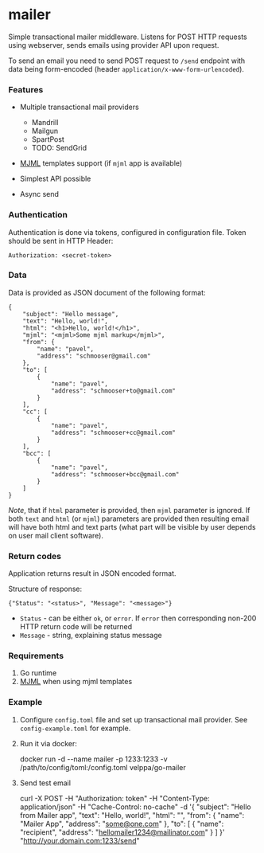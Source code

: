 # mailer

Simple transactional mailer middleware. Listens for POST HTTP requests using
webserver, sends emails using provider API upon request.

To send an email you need to send POST request to `/send` endpoint with data
being form-encoded (header `application/x-www-form-urlencoded`).

### Features

* Multiple transactional mail providers
    * Mandrill
    * Mailgun
    * SpartPost
    * TODO: SendGrid

* [MJML] templates support (if `mjml` app is available)

* Simplest API possible

* Async send

### Authentication

Authentication is done via tokens, configured in configuration file. Token should be sent in HTTP Header:

    Authorization: <secret-token>

### Data

Data is provided as JSON document of the following format:


    {
        "subject": "Hello message",
        "text": "Hello, world!",
        "html": "<h1>Hello, world!</h1>",
        "mjml": "<mjml>Some mjml markup</mjml>",
        "from": {
            "name": "pavel",
            "address": "schmooser@gmail.com"
        },
        "to": [
            {
                "name": "pavel",
                "address": "schmooser+to@gmail.com"
            }
        ],
        "cc": [
            {
                "name": "pavel",
                "address": "schmooser+cc@gmail.com"
            }
        ],
        "bcc": [
            {
                "name": "pavel",
                "address": "schmooser+bcc@gmail.com"
            }
        ]
    }

*Note*, that if `html` parameter is provided, then `mjml` parameter is ignored.
If both `text` and `html` (or `mjml`) parameters are provided then resulting
email will have both html and text parts (what part will be visible by user
depends on user mail client software).


### Return codes

Application returns result in JSON encoded format.

Structure of response:

    {"Status": "<status>", "Message": "<message>"}

* `Status` - can be either `ok`, or `error`. If `error` then corresponding
  non-200 HTTP return code will be returned
* `Message` - string, explaining status message


### Requirements

1. Go runtime
2. [MJML] when using mjml templates

### Example

1. Configure `config.toml` file and set up transactional mail provider. See
   `config-example.toml` for example.

2. Run it via docker:

    docker run -d --name mailer -p 1233:1233 -v /path/to/config/toml:/config.toml velppa/go-mailer

3. Send test email

    curl -X POST -H "Authorization: token" -H "Content-Type: application/json" -H "Cache-Control: no-cache" -d '{
        "subject": "Hello from Mailer app",
        "text": "Hello, world!",
        "html": "",
        "from": {
            "name": "Mailer App",
            "address": "some@one.com"
        },
        "to": [
            {
                "name": "recipient",
                "address": "hellomailer1234@mailinator.com"
            }
        ]
    }' "http://your.domain.com:1233/send"


[MJML]: http://mjml.io
